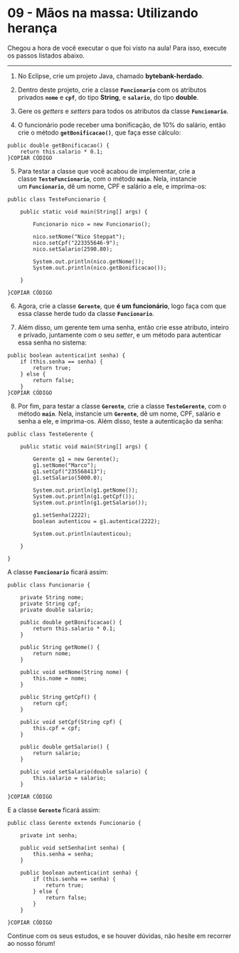 # 09 - Mãos na massa: Utilizando herança

Chegou a hora de você executar o que foi visto na aula! Para isso, execute os passos listados abaixo.

---

1) No Eclipse, crie um projeto Java, chamado **bytebank-herdado**.

2) Dentro deste projeto, crie a classe **`Funcionario`** com os atributos privados **`nome`** e **`cpf`**, do tipo **String**, e **`salario`**, do tipo **double**.

3) Gere os *getters* e *setters* para todos os atributos da classe **`Funcionario`**.

4) O funcionário pode receber uma bonificação, de 10% do salário, então crie o método **`getBonificacao()`**, que faça esse cálculo:

```
public double getBonificacao() {
    return this.salario * 0.1;
}COPIAR CÓDIGO
```

5) Para testar a classe que você acabou de implementar, crie a classe **`TesteFuncionario`**, com o método **`main`**. Nela, instancie um **`Funcionario`**, dê um nome, CPF e salário a ele, e imprima-os:

```
public class TesteFuncionario {

    public static void main(String[] args) {

        Funcionario nico = new Funcionario();

        nico.setNome("Nico Steppat");
        nico.setCpf("223355646-9");
        nico.setSalario(2590.80);

        System.out.println(nico.getNome());
        System.out.println(nico.getBonificacao());

    }

}COPIAR CÓDIGO
```

6) Agora, crie a classe **`Gerente`**, que **é um funcionário**, logo faça com que essa classe herde tudo da classe **`Funcionario`**.

7) Além disso, um gerente tem uma senha, então crie esse atributo, inteiro e privado, juntamente com o seu *setter*, e um método para autenticar essa senha no sistema:

```
public boolean autentica(int senha) {
    if (this.senha == senha) {
        return true;
    } else {
        return false;
    }
}COPIAR CÓDIGO
```

8) Por fim, para testar a classe **`Gerente`**, crie a classe **`TesteGerente`**, com o método **`main`**. Nela, instancie um **`Gerente`**, dê um nome, CPF, salário e senha a ele, e imprima-os. Além disso, teste a autenticação da senha:

```
public class TesteGerente {

    public static void main(String[] args) {

        Gerente g1 = new Gerente();
        g1.setNome("Marco");
        g1.setCpf("235568413");
        g1.setSalario(5000.0);

        System.out.println(g1.getNome());
        System.out.println(g1.getCpf());
        System.out.println(g1.getSalario());

        g1.setSenha(2222);
        boolean autenticou = g1.autentica(2222);

        System.out.println(autenticou);

    }

}
```

A classe **`Funcionario`** ficará assim:

```
public class Funcionario {

    private String nome;
    private String cpf;
    private double salario;

    public double getBonificacao() {
        return this.salario * 0.1;
    }

    public String getNome() {
        return nome;
    }

    public void setNome(String nome) {
        this.nome = nome;
    }

    public String getCpf() {
        return cpf;
    }

    public void setCpf(String cpf) {
        this.cpf = cpf;
    }

    public double getSalario() {
        return salario;
    }

    public void setSalario(double salario) {
        this.salario = salario;
    }

}COPIAR CÓDIGO
```

E a classe **`Gerente`** ficará assim:

```
public class Gerente extends Funcionario {

    private int senha;

    public void setSenha(int senha) {
        this.senha = senha;
    }

    public boolean autentica(int senha) {
        if (this.senha == senha) {
            return true;
        } else {
            return false;
        }
    }

}COPIAR CÓDIGO
```

Continue com os seus estudos, e se houver dúvidas, não hesite em recorrer ao nosso fórum!